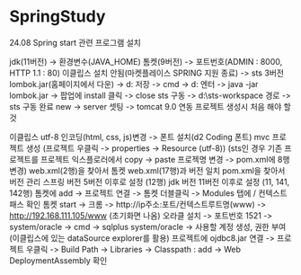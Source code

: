 # SpringStudy
24.08 Spring start
관련 프로그램 설치

jdk(11버전) -> 환경변수(JAVA_HOME)
톰켓(9버전) -> 포트번호(ADMIN : 8000, HTTP 1.1 : 80)
이클립스 설치 안됨(마켓플레이스 SPRING 지원 종료) -> sts 3버전
lombok.jar(홈페이지에서 다운) -> d: 저장 -> cmd -> d: 엔터 -> java -jar lombok.jar -> 팝업에 install 클릭 -> close
sts 구동 -> d:\sts-workspace 경로 -> sts 구동 완료
new -> server 셋팅 -> tomcat 9.0 연동
프로젝트 생성시 처음 해야 할 것

이클립스 utf-8 인코딩(html, css, js)변경 -> 폰트 설치(d2 Coding 폰트)
mvc 프로젝트 생성 (프로젝트 우클릭 -> properties -> Resource (utf-8)) (sts인 경우 기존 프로젝트를 프로젝트 익스플로러에서 copy -> paste 프로젝명 변경 -> pom.xml에 8행 변경)
web.xml(2행)을 찾아서 톰켓 web.xml(17행)과 버전 일치
pom.xml을 찾아서 버전 관리
스프링 버전 5버전 이후로 설정 (12행)
jdk 버전 11버전 이후로 설정 (11, 141, 142행)
톰켓에 add -> 프로젝트 연결 -> 톰켓 더블클릭 -> Modules 탭에 / 컨텍스트패스 확인
톰켓 start -> 크롬 -> http://ip주소:포트/컨텍스트루트명(www) -> http://192.168.111.105/www (초기화면 나옴)
오라클 설치 -> 포트번호 1521 -> system/oracle -> cmd -> sqlplus system/oracle -> 사용할 계정 생성, 권한 부여 (이클립스에 있는 dataSource explorer를 활용)
프로젝트에 ojdbc8.jar 연결 -> 프로젝트 우클릭 -> Build Path -> Libraries -> Classpath : add -> Web DeploymentAssembly 확인
